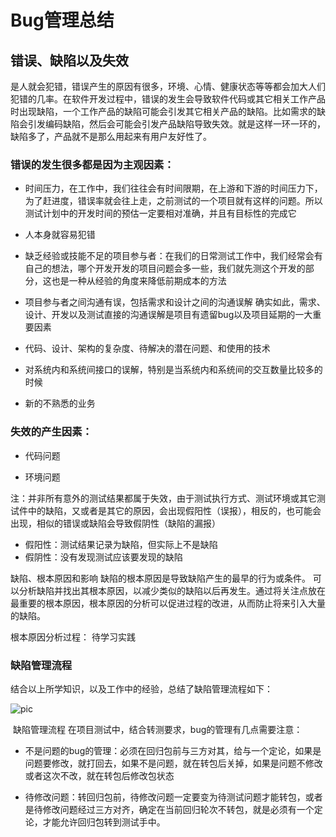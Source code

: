 # Bug管理总结

## 错误、缺陷以及失效

是人就会犯错，错误产生的原因有很多，环境、心情、健康状态等等都会加大人们犯错的几率。在软件开发过程中，错误的发生会导致软件代码或其它相关工作产品时出现缺陷，一个工作产品的缺陷可能会引发其它相关产品的缺陷。比如需求的缺陷会引发编码缺陷，然后会可能会引发产品缺陷导致失效。就是这样一环一环的，缺陷多了，产品就不是那么用起来有用户友好性了。

### 错误的发生很多都是因为主观因素：

- 时间压力，在工作中，我们往往会有时间限期，在上游和下游的时间压力下，为了赶进度，错误率就会往上走，之前测试的一个项目就有这样的问题。所以测试计划中的开发时间的预估一定要相对准确，并且有目标性的完成它

- 人本身就容易犯错
- 缺乏经验或技能不足的项目参与者：在我们的日常测试工作中，我们经常会有自己的想法，哪个开发开发的项目问题会多一些，我们就先测这个开发的部分，这也是一种从经验的角度来降低前期成本的方法
- 项目参与者之间沟通有误，包括需求和设计之间的沟通误解 确实如此，需求、设计、开发以及测试直接的沟通误解是项目有遗留bug以及项目延期的一大重要因素
- 代码、设计、架构的复杂度、待解决的潜在问题、和使用的技术
- 对系统内和系统间接口的误解，特别是当系统内和系统间的交互数量比较多的时候
- 新的不熟悉的业务

### 失效的产生因素：

- 代码问题

- 环境问题

 注：并非所有意外的测试结果都属于失效，由于测试执行方式、测试环境或其它测试件中的缺陷，又或者是其它的原因，会出现假阳性（误报），相反的，也可能会出现，相似的错误或缺陷会导致假阴性（缺陷的漏报）

- 假阳性：测试结果记录为缺陷，但实际上不是缺陷
- 假阴性：没有发现测试应该要发现的缺陷

缺陷、根本原因和影响
缺陷的根本原因是导致缺陷产生的最早的行为或条件。
可以分析缺陷并找出其根本原因，以减少类似的缺陷以后再发生。通过将关注点放在最重要的根本原因，根本原因的分析可以促进过程的改进，从而防止将来引入大量的缺陷。

根本原因分析过程：
待学习实践

### 缺陷管理流程

结合以上所学知识，以及工作中的经验，总结了缺陷管理流程如下：

![pic](https://upload-images.jianshu.io/upload_images/7422194-e8128ec3406c8ddf.png?imageMogr2/auto-orient/strip|imageView2/2/format/webp)

​                                                                             缺陷管理流程
在项目测试中，结合转测要求，bug的管理有几点需要注意：

- 不是问题的bug的管理：必须在回归包前与三方对其，给与一个定论，如果是问题要修改，就打回去，如果不是问题，就在转包后关掉，如果是问题不修改或者这次不改，就在转包后修改包状态

- 待修改问题：转回归包前，待修改问题一定要变为待测试问题才能转包，或者是待修改问题经过三方对齐，确定在当前回归轮次不转包，就是必须有一个定论，才能允许回归包转到测试手中。

